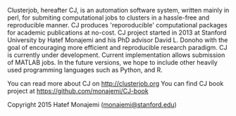 Clusterjob, hereafter CJ, is an automation software system, written mainly in perl, for submiting 
computational jobs to clusters in a hassle-free and reproducible manner.
CJ produces 'reporoducible' computational packages for academic 
publications at no-cost. CJ project started in 2013 at Stanford University by Hatef Monajemi and his PhD advisor David L. Donoho with the goal of encouraging  more efficient and reproducible research paradigm. 
CJ is currently under development. Current implementation allows submission of MATLAB jobs. 
In the future versions, we hope to include other heavily used programming languages 
such as Python, and R. 

You can read more about CJ on http://clusterjob.org
You can find CJ book project at https://github.com/monajemi/CJ-book  

Copyright 2015 Hatef Monajemi (monajemi@stanford.edu)


